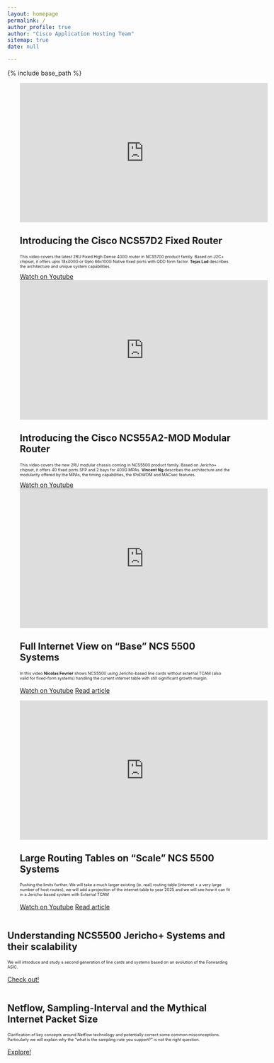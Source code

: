 ```yaml
---
layout: homepage
permalink: /
author_profile: true
author: "Cisco Application Hosting Team" 
sitemap: true
date: null

---
```


{% include base_path %}

<div class="feature__wrapper">    
    <div class="feature__item--left">
      <div class="archive__item" style="margin-left: 2em;">
          <div class="archive__item-teaser center" style="display: block; margin-left: auto; margin-right: auto;">
              <iframe width="560" height="315" src="https://www.youtube.com/embed/mRx-pX69YTc" frameborder="0"
               allowfullscreen></iframe>
          </div>
        <div class="archive__item-body">
            <h2 class="archive__item-title"><a href="https://www.youtube.com/watch?v=mRx-pX69YTc" target="_blank" ></a>
            Introducing the Cisco NCS57D2 Fixed Router</h2>
            <div class="archive__item-excerpt" style="font-size: 0.65em;">
            <p>This video covers the latest 2RU Fixed High Dense 400G router in NCS5700 product family.
               Based on J2C+ chipset, it offers upto 18x400G or Upto 66x100G Native fixed ports with QDD form factor.
               <b>Tejas Lad</b> describes the architecture and unique system capabilities.</p>
            </div>
          <a href="https://www.youtube.com/watch?v=mRx-pX69YTc" target="_blank"  class="btn btn--large">Watch on Youtube</a>
        </div>
      </div>
    </div>
</div>

<div class="feature__wrapper">    
    <div class="feature__item--right">
      <div class="archive__item" style="margin-left: 2em;">
          <div class="archive__item-teaser center" style="display: block; margin-left: auto; margin-right: auto;">
              <iframe width="560" height="315" src="https://www.youtube.com/embed/mRx-pX69YTc" frameborder="0"
               allowfullscreen></iframe>
          </div>
        <div class="archive__item-body">
            <h2 class="archive__item-title"><a href="https://www.youtube.com/watch?v=mRx-pX69YTc" target="_blank" ></a>
            Introducing the Cisco NCS55A2-MOD Modular Router</h2>
            <div class="archive__item-excerpt" style="font-size: 0.65em;">
            <p>This video covers the new 2RU modular chassis coming in NCS5500 product family.
               Based on Jericho+ chipset, it offers 40 fixed ports SFP and 2 bays for 400G MPAs.
               <b>Vincent Ng</b> describes the architecture and the modularity 
               offered by the MPAs, the timing capabilities, the IPoDWDM  and MACsec features.</p>
            </div>
          <a href="https://www.youtube.com/watch?v=mRx-pX69YTc" target="_blank"  class="btn btn--large">Watch on Youtube</a>
        </div>
      </div>
    </div>
</div>

<div class="feature__wrapper">    
    <div class="feature__item--left">
      <div class="archive__item" style="margin-left: 2em;">
          <div class="archive__item-teaser center" style="display: block; margin-left: auto; margin-right: auto;">
              <iframe width="560" height="315" src="https://www.youtube.com/embed/8Tq4nyP2wuA" frameborder="0"
               allowfullscreen></iframe>
          </div>
        <div class="archive__item-body">
            <h2 class="archive__item-title"><a href="https://www.youtube.com/watch?v=8Tq4nyP2wuA" target="_blank" ></a>Full Internet View
             on “Base” NCS 5500 Systems</h2>
            <div class="archive__item-excerpt" style="font-size: 0.65em;">
            <p>In this video <b>Nicolas Fevrier</b> shows NCS5500 using Jericho-based line cards without external TCAM (also valid for fixed-form
             systems) handling the current internet table with still significant growth margin. </p>
            </div>
          <p><a href="https://www.youtube.com/watch?v=8Tq4nyP2wuA" target="_blank"  class="btn btn--large">Watch on Youtube</a>
          <a href="https://xrdocs.io/ncs5500/tutorials/2017-12-30-full-internet-view-on-base-ncs-5500-systems-s01e04/" target="_blank"
           class="btn btn--large">Read article</a></p>
        </div>
      </div>
    </div>
</div>





<div class="feature__wrapper">    
    <div class="feature__item--right">
      <div class="archive__item" style="margin-left: 2em;">
          <div class="archive__item-teaser center" style="display: block; margin-left: auto; margin-right: auto;">
              <iframe width="560" height="315" src="https://www.youtube.com/embed/lVC3ppgi7ak" frameborder="0"
               allowfullscreen></iframe>
          </div>
        <div class="archive__item-body">
            <h2 class="archive__item-title"><a href="https://www.youtube.com/watch?v=lVC3ppgi7ak" target="_blank" ></a>
            Large Routing Tables on “Scale” NCS 5500 Systems</h2>
            <div class="archive__item-excerpt" style="font-size: 0.65em;">
            <p>Pushing the limits further. We will take a much larger existing (ie. real) routing table (internet
             + a very large number of host routes), we will add a projection of the internet table to year 2025 and
              we will see how it can fit in a Jericho-based system with External TCAM </p>
            </div>
          <p><a href="https://www.youtube.com/watch?v=lVC3ppgi7ak" target="_blank"  class="btn btn--large">Watch on Youtube</a>
          <a href="https://xrdocs.io/ncs5500/tutorials/2018-01-25-s01e05-large-routing-tables-on-scale-ncs-5500-systems/" target="_blank"
           class="btn btn--large">Read article</a></p>
        </div>
      </div>
    </div>
</div>






<div class="feature__wrapper">
    <div class="feature__item--left">
      <div class="archive__item">
          <div class="archive__item-teaser center" style="max-height: 400px; max-width: 400px;display: block; margin-left: auto; margin-right: auto;">
            <a href="{{ base_path }}/tutorials/Understanding-ncs5500-jericho-plus-systems/"><img src="{{ base_path }}/images/lp_images/asic.jpg" alt="" /></a>
          </div>
        <div class="archive__item-body">
            <h2 class="archive__item-title">Understanding NCS5500 Jericho+ Systems and their scalability</h2>
            <div class="archive__item-excerpt" style="font-size: 0.65em;">
              <p>We will introduce and study a second generation of line cards and systems based on an evolution of the Forwarding ASIC.</p>
            </div>
            <p><a href="{{ base_path }}/tutorials/Understanding-ncs5500-jericho-plus-systems/" 
                  class="btn ">Check out!</a></p>
        </div>
      </div>
    </div>
</div>


<div class="feature__wrapper">
    <div class="feature__item--right">
      <div class="archive__item">
          <div class="archive__item-teaser center" style="max-height: 400px; max-width: 400px;display: block; margin-left: auto; margin-right: auto;">
            <a href="{{ base_path }}/tutorials/2018-02-19-netflow-sampling-interval-and-the-mythical-internet-packet-size/"><img src="{{ base_path }}/images/lp_images/interval-graphs.jpg" alt="" /></a>
          </div>
        <div class="archive__item-body">
            <h2 class="archive__item-title">Netflow, Sampling-Interval and the Mythical Internet Packet Size</h2>
            <div class="archive__item-excerpt" style="font-size: 0.65em;">
              <p>Clarification of key concepts around Netflow technology and potentially correct some common misconceptions.
               Particularly we will explain why the “what is the sampling-rate you support?” is not the right question.</p>
            </div>
            <p><a href="{{ base_path }}/tutorials/2018-02-19-netflow-sampling-interval-and-the-mythical-internet-packet-size/" 
                  class="btn ">Explore!</a></p>
        </div>
      </div>
    </div>
</div>

